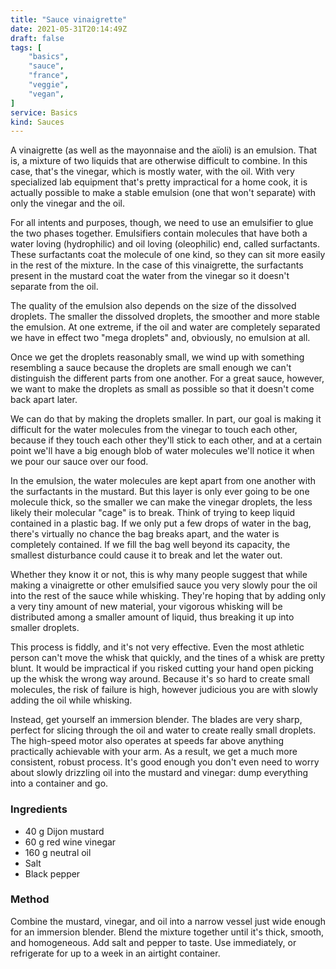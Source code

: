 ```yaml
---
title: "Sauce vinaigrette"
date: 2021-05-31T20:14:49Z
draft: false
tags: [
    "basics",
    "sauce",
    "france",
    "veggie",
    "vegan",
]
service: Basics
kind: Sauces
---
```


A vinaigrette (as well as the mayonnaise and the aïoli) is an emulsion. That is, a mixture of two liquids that are otherwise difficult to combine. In this case, that's the vinegar, which is mostly water, with the oil. With very specialized lab equipment that's pretty impractical for a home cook, it is actually possible to make a stable emulsion (one that won't separate) with only the vinegar and the oil.

For all intents and purposes, though, we need to use an emulsifier to glue the two phases together. Emulsifiers contain molecules that have both a water loving (hydrophilic) and oil loving (oleophilic) end, called surfactants. These surfactants coat the molecule of one kind, so they can sit more easily in the rest of the mixture. In the case of this vinaigrette, the surfactants present in the mustard coat the water from the vinegar so it doesn't separate from the oil.

The quality of the emulsion also depends on the size of the dissolved droplets. The smaller the dissolved droplets, the smoother and more stable the emulsion. At one extreme, if the oil and water are completely separated we have in effect two "mega droplets" and, obviously, no emulsion at all.

Once we get the droplets reasonably small, we wind up with something resembling a sauce because the droplets are small enough we can't distinguish the different parts from one another. For a great sauce, however, we want to make the droplets as small as possible so that it doesn't come back apart later.

We can do that by making the droplets smaller. In part, our goal is making it difficult for the water molecules from the vinegar to touch each other, because if they touch each other they'll stick to each other, and at a certain point we'll have a big enough blob of water molecules we'll notice it when we pour our sauce over our food.

In the emulsion, the water molecules are kept apart from one another with the surfactants in the mustard. But this layer is only ever going to be one molecule thick, so the smaller we can make the vinegar droplets, the less likely their molecular "cage" is to break. Think of trying to keep liquid contained in a plastic bag. If we only put a few drops of water in the bag, there's virtually no chance the bag breaks apart, and the water is completely contained. If we fill the bag well beyond its capacity, the smallest disturbance could cause it to break and let the water out.

Whether they know it or not, this is why many people suggest that while making a vinaigrette or other emulsified sauce you very slowly pour the oil into the rest of the sauce while whisking. They're hoping that by adding only a very tiny amount of new material, your vigorous whisking will be distributed among a smaller amount of liquid, thus breaking it up into smaller droplets.

This process is fiddly, and it's not very effective. Even the most athletic person can't move the whisk that quickly, and the tines of a whisk are pretty blunt. It would be impractical if you risked cutting your hand open picking up the whisk the wrong way around. Because it's so hard to create small molecules, the risk of failure is high, however judicious you are with slowly adding the oil while whisking.

Instead, get yourself an immersion blender. The blades are very sharp, perfect for slicing through the oil and water to create really small droplets. The high-speed motor also operates at speeds far above anything practically achievable with your arm. As a result, we get a much more consistent, robust process. It's good enough you don't even need to worry about slowly drizzling oil into the mustard and vinegar: dump everything into a container and go.

### Ingredients

* 40 g Dijon mustard
* 60 g red wine vinegar
* 160 g neutral oil
* Salt
* Black pepper

### Method

Combine the mustard, vinegar, and oil into a narrow vessel just wide enough for an immersion blender. Blend the mixture together until it's thick, smooth, and homogeneous. Add salt and pepper to taste. Use immediately, or refrigerate for up to a week in an airtight container.


